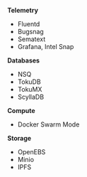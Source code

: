 **Telemetry**

- Fluentd
- Bugsnag 
- Sematext
- Grafana, Intel Snap

**Databases**

- NSQ
- TokuDB
- TokuMX
- ScyllaDB

**Compute**

- Docker Swarm Mode

**Storage**

- OpenEBS
- Minio
- IPFS
